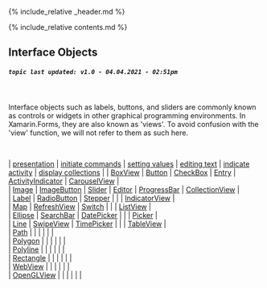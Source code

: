 {% include_relative _header.md %}

{% include_relative contents.md %}

Interface Objects
------
##### `topic last updated: v1.0 - 04.04.2021 - 02:51pm`
<br /> 

Interface objects such as labels, buttons, and sliders are commonly known as controls or widgets in other graphical programming environments. In Xamarin.Forms, they are also known as 'views'. To avoid confusion with the 'view' function, we will not refer to them as such here.

<br /> 

| [presentation](views-io-present.md)           | [initiate commands](views-io-initiate.md)        | [setting values](views-io-setting.md)         | [editing text](views-io-edit.md)   | [indicate activity](views-io-indicate.md)                    | [display collections](views-io-display.md)            |
| [BoxView](interface/present/BoxView.md)       | [Button](interface/initiate/Button.md)           | [CheckBox](interface/setting/CheckBox.md)     | [Entry](interface/edit/entry.md)   | [ActivityIndicator](interface/indicate/activityindicator.md) | [CarouselView](interface/display/carouselview.md)     |   
| [Image](interface/present/Image.md)           | [ImageButton](interface/initiate/ImageButton.md) | [Slider](interface/setting/Slider.md)         | [Editor](interface/edit/editor.md) | [ProgressBar](interface/indicate/activityindicator.md)       | [CollectionView](interface/display/CollectionView.md) |  
| [Label](interface/present/Label.md)           | [RadioButton](interface/initiate/RadioButton.md) | [Stepper](interface/setting/Stepper.md)       |                                    |                                                              | [IndicatorView](interface/display/IndicatorView.md)   |   
| [Map](interface/present/Map.md)               | [RefreshView](interface/initiate/RefreshView.md) | [Switch](interface/setting/Switch.md)         |                                    |                                                              | [ListView](interface/display/ListView.md)             |   
| [Ellipse](interface/present/Ellipse.md)       | [SearchBar](interface/initiate/SearchBar.md)     | [DatePicker](interface/setting/DatePicker.md) |                                    |                                                              | [Picker](interface/display/Picker.md)                 |   
| [Line](interface/present/Line.md)             | [SwipeView](interface/initiate/Swipeview.md)     | [TimePicker](interface/setting/TimePicker.md) |                                    |                                                              | [TableView](interface/display/TableView.md)           |   
| [Path](interface/present/Path.md)             |                                                  |                                               |                                    |                                                              |                                                       |   
| [Polygon](interface/present/Polygon.md)       |                                                  |                                               |                                    |                                                              |                                                       |   
| [Polyline](interface/present/Polyline.md)     |                                                  |                                               |                                    |                                                              |                                                       |   
| [Rectangle](interface/present/Rectangle.md)   |                                                  |                                               |                                    |                                                              |                                                       |   
| [WebView](interface/present/WebView.md)       |                                                  |                                               |                                    |                                                              |                                                       |   
| [OpenGLView](interface/present/OpenGLView.md) |                                                  |                                               |                                    |                                                              |                                                       |   
